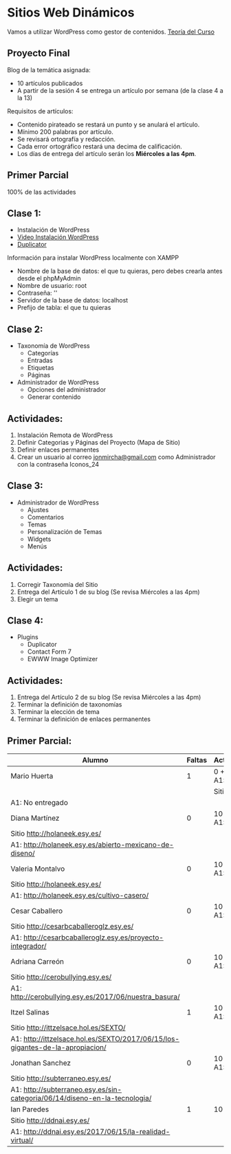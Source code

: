 # Sitios Web Dinámicos

Vamos a utilizar WordPress como gestor de contenidos.
[Teoría del Curso](./teoria-wp.md)

## Proyecto Final

Blog de la temática asignada:
  * 10 artículos publicados
  * A partir de la sesión 4 se entrega un artículo por semana (de la clase 4 a la 13)

Requisitos de artículos:
  * Contenido pirateado se restará un punto y se anulará el artículo.
  * Mínimo 200 palabras por artículo.
  * Se revisará ortografía y redacción.
  * Cada error ortográfico restará una decima de calificación.
  * Los días de entrega del artículo serán los **Miércoles a las 4pm**.


## Primer Parcial

100% de las actividades

## Clase 1: 

* Instalación de WordPress
* [Video Instalación WordPress](https://www.youtube.com/watch?v=lE4wO3C4Eyg&list=PLvq-jIkSeTUZDOcKsQz79wnYlTvmAdLkj&index=4)
* [Duplicator](https://es-mx.wordpress.org/plugins/duplicator/)

Información para instalar WordPress localmente con XAMPP

* Nombre de la base de datos: el que tu quieras, pero debes crearla antes desde el phpMyAdmin
* Nombre de usuario: root
* Contraseña: ''
* Servidor de la base de datos: localhost
* Prefijo de tabla: el que tu quieras

## Clase 2:

* Taxonomía de WordPress
  * Categorías
  * Entradas
  * Etiquetas
  * Páginas
* Administrador de WordPress
  * Opciones del administrador
  * Generar contenido

## Actividades:

1. Instalación Remota de WordPress
1. Definir Categorias y Páginas del Proyecto (Mapa de Sitio)
1. Definir enlaces permanentes
1. Crear un usuario al correo jonmircha@gmail.com como Administrador con la contraseña Iconos_24

## Clase 3:

* Administrador de WordPress
  * Ajustes
  * Comentarios
  * Temas
  * Personalización de Temas
  * Widgets
  * Menús

## Actividades:

1. Corregir Taxonomía del Sitio
1. Entrega del Artículo 1 de su blog (Se revisa Miércoles a las 4pm)
1. Elegir un tema

## Clase 4:

* Plugins
  * Duplicator
  * Contact Form 7
  * EWWW Image Optimizer

## Actividades:

1. Entrega del Artículo 2 de su blog (Se revisa Miércoles a las 4pm)
1. Terminar la definición de taxonomías
1. Terminar la elección de tema
1. Terminar la definición de enlaces permanentes

## Primer Parcial:

| Alumno | Faltas | Actividades | Calificación | 
| ---------- | ---------- | ---------- | ---------- |
| Mario Huerta   | 1 | 0 + 0 + A1:0 | ? |
| | | Sitio ???? | |
| A1: No entregado |
| Diana Martínez | 0 | 10 + 9 + A1:10 | ? |
| Sitio http://holaneek.esy.es/ |
| A1: http://holaneek.esy.es/abierto-mexicano-de-diseno/ |
| Valeria Montalvo | 0 | 10 + 9 + A1:10 | ? |
| Sitio http://holaneek.esy.es/ |
| A1: http://holaneek.esy.es/cultivo-casero/ |
| Cesar Caballero | 0 | 10 + 9 + A1:10 | ? |
| Sitio http://cesarbcaballeroglz.esy.es/ |
| A1: http://cesarbcaballeroglz.esy.es/proyecto-integrador/ |
| Adriana Carreón | 0 | 10 + 9 + A1:10 | ? |
| Sitio http://cerobullying.esy.es/ |
| A1: http://cerobullying.esy.es/2017/06/nuestra_basura/ |
| Itzel Salinas | 1 | 10 + 9 + A1:10 | ? |
| Sitio http://ittzelsace.hol.es/SEXTO/ |
| A1: http://ittzelsace.hol.es/SEXTO/2017/06/15/los-gigantes-de-la-apropiacion/ |
| Jonathan Sanchez | 0 | 10 + 9 + A1:10 | ? |
| Sitio http://subterraneo.esy.es/ |
| A1: http://subterraneo.esy.es/sin-categoria/06/14/diseno-en-la-tecnologia/ |
| Ian Paredes | 1 | 10 + 9 | + A1:10 |
| Sitio http://ddnai.esy.es/ |
| A1: http://ddnai.esy.es/2017/06/15/la-realidad-virtual/ |